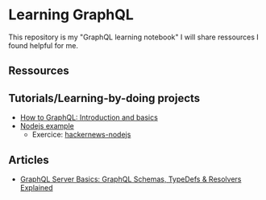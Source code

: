 # Learning GraphQL

This repository is my "GraphQL learning notebook" I will share ressources I found helpful for me.

## Ressources

## Tutorials/Learning-by-doing projects
* [How to GraphQL: Introduction and basics](https://www.howtographql.com/basics/0-introduction/)
* [Nodejs example](https://www.howtographql.com/graphql-js/0-introduction/)
    * Exercice: [hackernews-nodejs](./hackernews-nodejs)

## Articles
* [GraphQL Server Basics: GraphQL Schemas, TypeDefs & Resolvers Explained](https://www.prisma.io/blog/graphql-server-basics-the-schema-ac5e2950214e)